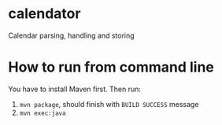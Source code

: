 # calendator
Calendar parsing, handling and storing

# How to run from command line
You have to install Maven first. Then run:

1. `mvn package`, should finish with `BUILD SUCCESS` message
2. `mvn exec:java`
